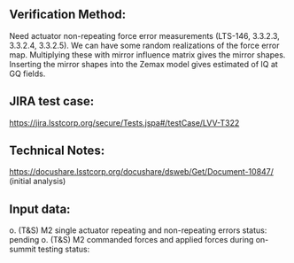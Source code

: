 Verification Method:
---
Need actuator non-repeating force error measurements (LTS-146, 3.3.2.3, 3.3.2.4, 3.3.2.5). We can have some random realizations of the force error map. Multiplying these with mirror influence matrix gives the mirror shapes. Inserting the mirror shapes into the Zemax model gives estimated of IQ at GQ fields.

JIRA test case:
---
https://jira.lsstcorp.org/secure/Tests.jspa#/testCase/LVV-T322

Technical Notes:
---
https://docushare.lsstcorp.org/docushare/dsweb/Get/Document-10847/ (initial analysis)

Input data:
---
o. (T&S) M2 single actuator repeating and non-repeating errors
        status: pending
o. (T&S) M2 commanded forces and applied forces during on-summit testing
        status:


